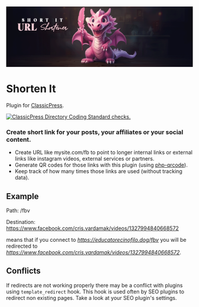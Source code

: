 ![Shorten It banner](images/banner-1544x500.png)

# Shorten It
Plugin for [ClassicPress](https://www.classicpress.net/).

[![ClassicPress Directory Coding Standard checks.](https://github.com/xxsimoxx/xsx-shorten-it/actions/workflows/cpcs.yml/badge.svg)](https://github.com/xxsimoxx/xsx-shorten-it/actions/workflows/cpcs.yml)

### Create short link for your posts, your affiliates or your social content.
- Create URL like mysite.com/fb to point to longer internal links or external links like instagram videos, external services or partners.
- Generate QR codes for those links with this plugin (using [php-qrcode](https://github.com/splitbrain/php-qrcode)).
- Keep track of how many times those links are used (without tracking data).

## Example
Path: /fbv

Destination: https://www.facebook.com/cris.vardamak/videos/1327994840668572

means that if you connect to *https://educatorecinofilo.dog/fbv* you will be redirected to *https://www.facebook.com/cris.vardamak/videos/1327994840668572*.

## Conflicts

If redirects are not working properly there may be a conflict with plugins using `template_redirect` hook.
This hook is used often by SEO plugins to redirect non existing pages.
Take a look at your SEO plugin's settings.

